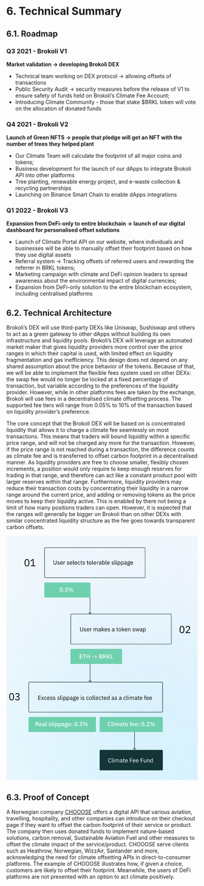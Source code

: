 # 6. Technical Summary

## 6.1. **Roadmap**&#x20;

### **Q3 2021 - Brokoli V1**

**Market validation → developing Brokoli DEX**

* Technical team working on DEX protocol → allowing offsets of transactions
* Public Security Audit → security measures before the release of V1 to ensure safety of funds held on Brokoli’s Climate Fee Account;
* Introducing Climate Community - those that stake $BRKL token will vote on the allocation of donated funds&#x20;

### **Q4 2021 - Brokoli V2**

**Launch of Green NFTS → people that pledge will get an NFT with the number of trees they helped plant**

* Our Climate Team will calculate the footprint of all major coins and tokens;
* Business development for the launch of our dApps to integrate Brokoli API into other platforms
* Tree planting, renewable energy project, and e-waste collection & recycling partnerships
* Launching on Binance Smart Chain to enable dApps integrations

### **Q1 2022 - Brokoli V3**

**Expansion from DeFi-only to entire blockchain → launch of our digital dashboard for personalised offset solutions**

* Launch of Climate Portal API on our website, where individuals and businesses will be able to manually offset their footprint based on how they use digital assets
* Referral system → Tracking offsets of referred users and rewarding the referrer in BRKL tokens;
* Marketing campaign with climate and DeFi opinion leaders to spread awareness about the environmental impact of digital currencies;
* Expansion from DeFi-only solution to the entire blockchain ecosystem, including centralised platforms

## 6.2. **Technical Architecture**

Brokoli’s DEX will use third-party DEXs like Uniswap, Sushiswap and others to act as a green gateway to other dApps without building its own infrastructure and liquidity pools. Brokoli’s DEX will leverage an automated market maker that gives liquidity providers more control over the price ranges in which their capital is used, with limited effect on liquidity fragmentation and gas inefficiency. This design does not depend on any shared assumption about the price behavior of the tokens. Because of that, we will be able to implement the flexible fees system used on other DEXs: the swap fee would no longer be locked at a fixed percentage of transaction, but variable according to the preferences of the liquidity provider. However, while in other platforms fees are taken by the exchange, Brokoli will use fees in a decentralised climate offsetting process. The supported fee tiers will range from 0.05% to 10% of the transaction based on liquidity provider’s preference.

The core concept that the Brokoli DEX will be based on is concentrated liquidity that allows it to charge a climate fee seamlessly on most transactions. This means that traders will bound liquidity within a specific price range, and will not be charged any more for the transaction. However, if the price range is not reached during a transaction, the difference counts as climate fee and is transferred to offset carbon footprint in a decentralised manner. As liquidity providers are free to choose smaller, flexibly chosen increments, a position would only require to keep enough reserves for trading in that range, and therefore can act like a constant product pool with larger reserves within that range. Furthermore, liquidity providers may reduce their transaction costs by concentrating their liquidity in a narrow range around the current price, and adding or removing tokens as the price moves to keep their liquidity active. This is enabled by there not being a limit of how many positions traders can open. However, it is expected that the ranges will generally be bigger on Brokoli than on other DEXs with similar concentrated liquidity structure as the fee goes towards transparent carbon offsets.&#x20;

![General UX Scenario](.gitbook/assets/screenshot-2021-05-20-at-21.03.56.png)

## 6.3. Proof of Concept

A Norwegian company [CHOOOSE](https://chooose.today) offers a digital API that various aviation, travelling, hospitality, and other companies can introduce on their checkout page if they want to offset the carbon footprint of their service or product. The company then uses donated funds to implement nature-based solutions, carbon removal, Sustainable Aviation Fuel and other measures to offset the climate impact of the service/product. CHOOOSE serve clients such as Heathrow, Norwegian, WizzAir, Santander and more, acknowledging the need for climate offsetting APIs in direct-to-consumer platforms. The example of CHOOOSE illustrates how, if given a choice, customers are likely to offset their footprint. Meanwhile, the users of DeFi platforms are not presented with an option to act climate positively.
